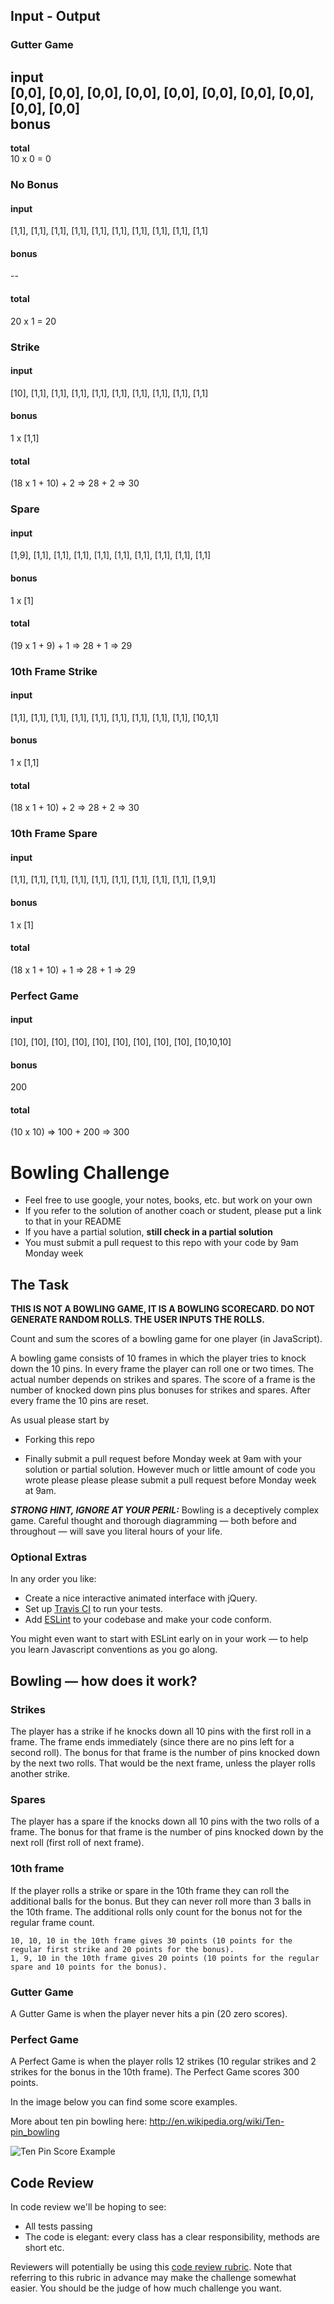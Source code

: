 ## Input - Output 

### Gutter Game
**input**  
[0,0], [0,0], [0,0], [0,0], [0,0], [0,0], [0,0], [0,0], [0,0], [0,0]  
**bonus**  
--  
**total**  
10 x 0 = 0  

### No Bonus 
#### input
[1,1], [1,1], [1,1], [1,1], [1,1], [1,1], [1,1], [1,1], [1,1], [1,1]
#### bonus
--
#### total 
20 x 1 = 20

### Strike
#### input
[10], [1,1], [1,1], [1,1], [1,1], [1,1], [1,1], [1,1], [1,1], [1,1]
#### bonus
1 x [1,1]
#### total
(18 x 1 + 10) + 2 => 28 + 2 => 30

### Spare
#### input
[1,9], [1,1], [1,1], [1,1], [1,1], [1,1], [1,1], [1,1], [1,1], [1,1]
#### bonus
1 x [1]
#### total 
(19 x 1 + 9) + 1 => 28 + 1 => 29

### 10th Frame Strike
#### input
[1,1], [1,1], [1,1], [1,1], [1,1], [1,1], [1,1], [1,1], [1,1], [10,1,1]
#### bonus
1 x [1,1]
#### total
(18 x 1 + 10) + 2 => 28 + 2 => 30

### 10th Frame Spare
#### input
[1,1], [1,1], [1,1], [1,1], [1,1], [1,1], [1,1], [1,1], [1,1], [1,9,1]
#### bonus
1 x [1]
#### total
(18 x 1 + 10) + 1 => 28 + 1 => 29

### Perfect Game
#### input
[10], [10], [10], [10], [10], [10], [10], [10], [10], [10,10,10]
#### bonus
200
#### total
(10 x 10) => 100 + 200 => 300


Bowling Challenge
=================

* Feel free to use google, your notes, books, etc. but work on your own
* If you refer to the solution of another coach or student, please put a link to that in your README
* If you have a partial solution, **still check in a partial solution**
* You must submit a pull request to this repo with your code by 9am Monday week

## The Task

**THIS IS NOT A BOWLING GAME, IT IS A BOWLING SCORECARD. DO NOT GENERATE RANDOM ROLLS. THE USER INPUTS THE ROLLS.**

Count and sum the scores of a bowling game for one player (in JavaScript).

A bowling game consists of 10 frames in which the player tries to knock down the 10 pins. In every frame the player can roll one or two times. The actual number depends on strikes and spares. The score of a frame is the number of knocked down pins plus bonuses for strikes and spares. After every frame the 10 pins are reset.

As usual please start by

* Forking this repo

* Finally submit a pull request before Monday week at 9am with your solution or partial solution.  However much or little amount of code you wrote please please please submit a pull request before Monday week at 9am. 

___STRONG HINT, IGNORE AT YOUR PERIL:___ Bowling is a deceptively complex game. Careful thought and thorough diagramming — both before and throughout — will save you literal hours of your life.

### Optional Extras

In any order you like:

* Create a nice interactive animated interface with jQuery.
* Set up [Travis CI](https://travis-ci.org) to run your tests.
* Add [ESLint](http://eslint.org/) to your codebase and make your code conform.

You might even want to start with ESLint early on in your work — to help you
learn Javascript conventions as you go along.

## Bowling — how does it work?

### Strikes

The player has a strike if he knocks down all 10 pins with the first roll in a frame. The frame ends immediately (since there are no pins left for a second roll). The bonus for that frame is the number of pins knocked down by the next two rolls. That would be the next frame, unless the player rolls another strike.

### Spares

The player has a spare if the knocks down all 10 pins with the two rolls of a frame. The bonus for that frame is the number of pins knocked down by the next roll (first roll of next frame).

### 10th frame

If the player rolls a strike or spare in the 10th frame they can roll the additional balls for the bonus. But they can never roll more than 3 balls in the 10th frame. The additional rolls only count for the bonus not for the regular frame count.

    10, 10, 10 in the 10th frame gives 30 points (10 points for the regular first strike and 20 points for the bonus).
    1, 9, 10 in the 10th frame gives 20 points (10 points for the regular spare and 10 points for the bonus).

### Gutter Game

A Gutter Game is when the player never hits a pin (20 zero scores).

### Perfect Game

A Perfect Game is when the player rolls 12 strikes (10 regular strikes and 2 strikes for the bonus in the 10th frame). The Perfect Game scores 300 points.

In the image below you can find some score examples.

More about ten pin bowling here: http://en.wikipedia.org/wiki/Ten-pin_bowling

![Ten Pin Score Example](images/example_ten_pin_scoring.png)

## Code Review

In code review we'll be hoping to see:

* All tests passing
* The code is elegant: every class has a clear responsibility, methods are short etc.

Reviewers will potentially be using this [code review rubric](docs/review.md).  Note that referring to this rubric in advance may make the challenge somewhat easier.  You should be the judge of how much challenge you want.
